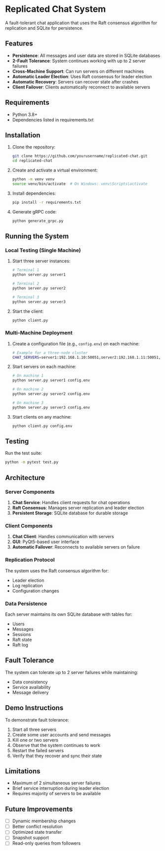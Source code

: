 # Replicated Chat System

A fault-tolerant chat application that uses the Raft consensus algorithm for replication and SQLite for persistence.

## Features

- **Persistence**: All messages and user data are stored in SQLite databases
- **2-Fault Tolerance**: System continues working with up to 2 server failures
- **Cross-Machine Support**: Can run servers on different machines
- **Automatic Leader Election**: Uses Raft consensus for leader election
- **Automatic Recovery**: Servers can recover state after crashes
- **Client Failover**: Clients automatically reconnect to available servers

## Requirements

- Python 3.8+
- Dependencies listed in requirements.txt

## Installation

1. Clone the repository:
   ```bash
   git clone https://github.com/yourusername/replicated-chat.git
   cd replicated-chat
   ```

2. Create and activate a virtual environment:
   ```bash
   python -m venv venv
   source venv/bin/activate  # On Windows: venv\Scripts\activate
   ```

3. Install dependencies:
   ```bash
   pip install -r requirements.txt
   ```

4. Generate gRPC code:
   ```bash
   python generate_grpc.py
   ```

## Running the System

### Local Testing (Single Machine)

1. Start three server instances:
   ```bash
   # Terminal 1
   python server.py server1

   # Terminal 2
   python server.py server2

   # Terminal 3
   python server.py server3
   ```

2. Start the client:
   ```bash
   python client.py
   ```

### Multi-Machine Deployment

1. Create a configuration file (e.g., `config.env`) on each machine:
   ```bash
   # Example for a three-node cluster
   CHAT_SERVERS=server1:192.168.1.10:50051,server2:192.168.1.11:50051,server3:192.168.1.12:50051
   ```

2. Start servers on each machine:
   ```bash
   # On machine 1
   python server.py server1 config.env

   # On machine 2
   python server.py server2 config.env

   # On machine 3
   python server.py server3 config.env
   ```

3. Start clients on any machine:
   ```bash
   python client.py config.env
   ```

## Testing

Run the test suite:
```bash
python -m pytest test.py
```

## Architecture

### Server Components

1. **Chat Service**: Handles client requests for chat operations
2. **Raft Consensus**: Manages server replication and leader election
3. **Persistent Storage**: SQLite database for durable storage

### Client Components

1. **Chat Client**: Handles communication with servers
2. **GUI**: PyQt5-based user interface
3. **Automatic Failover**: Reconnects to available servers on failure

### Replication Protocol

The system uses the Raft consensus algorithm for:
- Leader election
- Log replication
- Configuration changes

### Data Persistence

Each server maintains its own SQLite database with tables for:
- Users
- Messages
- Sessions
- Raft state
- Raft log

## Fault Tolerance

The system can tolerate up to 2 server failures while maintaining:
- Data consistency
- Service availability
- Message delivery

## Demo Instructions

To demonstrate fault tolerance:

1. Start all three servers
2. Create some user accounts and send messages
3. Kill one or two servers
4. Observe that the system continues to work
5. Restart the failed servers
6. Verify that they recover and sync their state

## Limitations

- Maximum of 2 simultaneous server failures
- Brief service interruption during leader election
- Requires majority of servers to be available

## Future Improvements

- [ ] Dynamic membership changes
- [ ] Better conflict resolution
- [ ] Optimized state transfer
- [ ] Snapshot support
- [ ] Read-only queries from followers